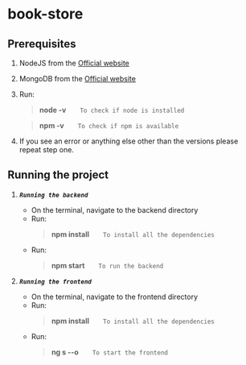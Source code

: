 # book-store

## **Prerequisites**

1. NodeJS from the [Official website](https://nodejs.org/en/)
2. MongoDB from the [Official website](https://docs.mongodb.com/manual/installation/)
4. Run:
   > **node -v** &nbsp;&nbsp;&nbsp;&nbsp;&nbsp; `To check if node is installed`
   
   > **npm -v** &nbsp;&nbsp;&nbsp;&nbsp;&nbsp; `To check if npm is available`
5. If you see an error or anything else other than the versions please repeat step one.

## **Running the project**
1. ***`Running the backend`***
   - On the terminal, navigate to the backend directory
   - Run:
  		> **npm install** &nbsp;&nbsp;&nbsp;&nbsp;&nbsp; `To install all the dependencies`
	- Run:
		> **npm start** &nbsp;&nbsp;&nbsp;&nbsp;&nbsp; `To run the backend`

2. ***`Running the frontend`***
   - On the terminal, navigate to the frontend directory
   - Run:
   		> **npm install** &nbsp;&nbsp;&nbsp;&nbsp;&nbsp; `To install all the dependencies`
   - Run:
      > **ng s --o** &nbsp;&nbsp;&nbsp;&nbsp;&nbsp; `To start the frontend`

